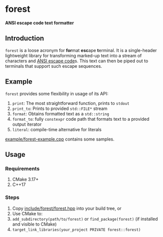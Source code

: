 # forest

**ANSI escape code text formatter**

## Introduction

`forest` is a loose acronym for **for**mat **esc**ape **t**erminal. It is a single-header lightweight library for transforming marked-up text into a stream of characters and [ANSI escape code](https://en.wikipedia.org/wiki/ANSI_escape_code)s. This text can then be piped out to terminals that support such escape sequences.

## Example

`forest` provides some flexibility in usage of its API:

1. `print`: The most straightforward function, prints to `stdout`
1. `print_to`: Prints to provided `std::FILE*` stream
1. `format`: Obtains formatted text as a `std::string`
1. `format_to`: fully `constexpr` code path that formats text to a provided output iterator
1. `literal`: compile-time alternative for literals

[example/forest-example.cpp](example/forest-example.cpp) contains some samples.

## Usage

### Requirements

1. CMake 3.17+
1. C++17

### Steps

1. Copy [include/forest/forest.hpp](include/forest/forest.hpp) into your build tree, or
1. Use CMake to:
  1. `add_subdirectory(path/to/forest)` or `find_package(forest)` (if installed and visible to CMake)
  1. `target_link_libraries(your_project PRIVATE forest::forest)`
